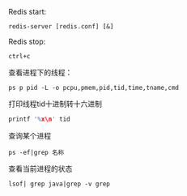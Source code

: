 Redis start:

```shell
redis-server [redis.conf] [&]
```

Redis stop:

```shell
ctrl+c
```

查看进程下的线程：

```shell
ps p pid -L -o pcpu,pmem,pid,tid,time,tname,cmd
```

打印线程tid十进制转十六进制

```c
printf '%x\n' tid
```

查询某个进程

```shell
ps -ef|grep 名称
```

查看当前进程的状态

```shell
lsof| grep java|grep -v grep
```









